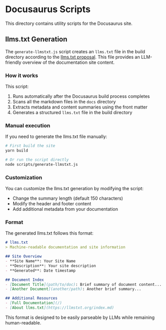 # Docusaurus Scripts

This directory contains utility scripts for the Docusaurus site.

## llms.txt Generation

The `generate-llmstxt.js` script creates an `llms.txt` file in the build directory according to the [llms.txt proposal](https://llmstxt.org/index.md). This file provides an LLM-friendly overview of the documentation site content.

### How it works

This script:
1. Runs automatically after the Docusaurus build process completes
2. Scans all the markdown files in the `docs` directory
3. Extracts metadata and content summaries using the front matter
4. Generates a structured `llms.txt` file in the build directory

### Manual execution

If you need to generate the llms.txt file manually:

```bash
# First build the site
yarn build

# Or run the script directly
node scripts/generate-llmstxt.js
```

### Customization

You can customize the llms.txt generation by modifying the script:

- Change the summary length (default 150 characters)
- Modify the header and footer content
- Add additional metadata from your documentation

### Format

The generated llms.txt follows this format:

```markdown
# llms.txt
> Machine-readable documentation and site information

## Site Overview
- **Site Name**: Your Site Name
- **Description**: Your site description
- **Generated**: Date timestamp

## Document Index
- [Document Title](path/to/doc): Brief summary of document content...
- [Another Document](another/path): Another brief summary...

## Additional Resources
- [Full Documentation](/)
- [About llms.txt](https://llmstxt.org/index.md)
```

This format is designed to be easily parseable by LLMs while remaining human-readable. 